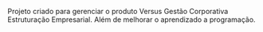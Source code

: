 Projeto criado para gerenciar o produto Versus Gestão Corporativa Estruturação Empresarial. 
Além de melhorar o aprendizado a programação.
